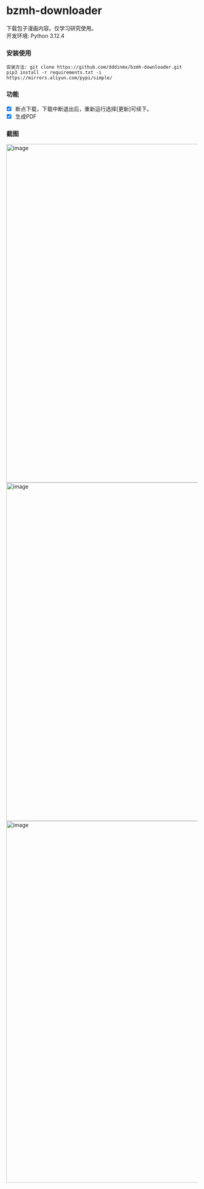 # bzmh-downloader
下载包子漫画内容。仅学习研究使用。  
开发环境: Python 3.12.4

### 安装使用  
``安装方法: git clone https://github.com/dddinmx/bzmh-downloader.git``  
``pip3 install -r requirements.txt -i https://mirrors.aliyun.com/pypi/simple/``

### 功能  
- [x] 断点下载，下载中断退出后，重新运行选择[更新]可续下。  
- [x] 生成PDF

### 截图
<img width="890" alt="image" src="https://github.com/user-attachments/assets/4c9e2628-4558-4b79-8534-5bca6248fc20" />  
<img width="890" alt="image" src="https://github.com/user-attachments/assets/79b78042-ef2f-4b0e-bd75-4aaca63a371c" />  
<img width="951" alt="image" src="https://github.com/user-attachments/assets/b6773b77-76e9-4922-b7c9-7d5a271d0704" />





